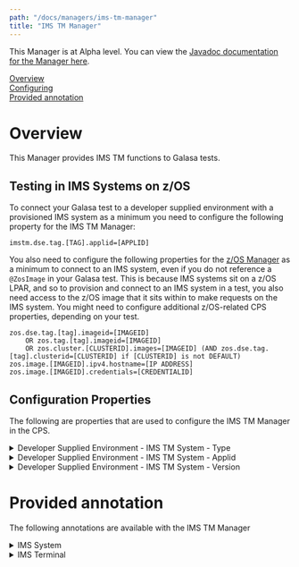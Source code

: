 ```yaml
---
path: "/docs/managers/ims-tm-manager"
title: "IMS TM Manager"
---
```


This Manager is at Alpha level. You can view the <a href="https://javadoc.galasa.dev/dev/galasa/imstm/package-summary.html" target="_blank" rel="noopener noreferrer">Javadoc documentation for the Manager here</a>.<br>


[Overview](#overview)<br>
[Configuring](#configuring)<br>
[Provided annotation](#annotations)<br>


# <a name="overview"></a>Overview

This Manager provides IMS TM functions to Galasa tests. 

## Testing in IMS Systems on z/OS

To connect your Galasa test to a developer supplied environment with a provisioned IMS system as a minimum you need to configure the following property for the IMS TM Manager: 

```
imstm.dse.tag.[TAG].applid=[APPLID]
```

You also need to configure the following properties for the [z/OS Manager](zos-manager) as a minimum to connect to an IMS system, even if you do not reference a `@ZosImage` in your Galasa test. This is because IMS systems sit on a z/OS LPAR, and so to provision and connect to an IMS system in a test, you also need access to the z/OS image that it sits within to make requests on the IMS system. You might need to configure additional z/OS-related CPS properties, depending on your test.

```
zos.dse.tag.[tag].imageid=[IMAGEID]
    OR zos.tag.[tag].imageid=[IMAGEID] 
    OR zos.cluster.[CLUSTERID].images=[IMAGEID] (AND zos.dse.tag.[tag].clusterid=[CLUSTERID] if [CLUSTERID] is not DEFAULT)
zos.image.[IMAGEID].ipv4.hostname=[IP ADDRESS]
zos.image.[IMAGEID].credentials=[CREDENTIALID]
```


## <a name="configuring"></a>Configuration Properties

The following are properties that are used to configure the IMS TM Manager in the CPS.


<details>
<summary>Developer Supplied Environment - IMS TM System - Type</summary>

| Property: | Developer Supplied Environment - IMS TM System - Type |
| --------------------------------------- | :------------------------------------- |
| Name: | imstm.provision.type |
| Description: | Provisioners will use this property to determine if they should participate in provisioning. The DSE provisioner responds to `dse` and `mixed` (case insensitive). |
| Required:  | No |
| Default value: | dse |
| Valid values: | Any |
| Examples: | <code>imstm.provision.type=dse</code><br> |

</details>
 
<details>
<summary>Developer Supplied Environment - IMS TM System - Applid</summary>

| Property: | Developer Supplied Environment - IMS TM System - Applid |
| --------------------------------------- | :------------------------------------- |
| Name: | imstm.dse.tag.[TAG].applid |
| Description: | Provides the applid of the IMS TM system for the DSE provisioner. The applid setting is mandatory for a DSE system. This property is ignored if you set the <code>imstm.provision.type</code> property to specify any value other than `dse` or `mixed`. |
| Required:  | Yes if you want a DSE system, otherwise not required. |
| Default value: | None |
| Valid values: | A valid VTAM applid |
| Examples: | <code>imstm.dse.tag.PRIMARY.applid=IM1A</code><br>  |

</details>
 
<details>
<summary>Developer Supplied Environment - IMS TM System - Version</summary>

| Property: | Developer Supplied Environment - IMS TM System - Version |
| --------------------------------------- | :------------------------------------- |
| Name: | imstm.dse.tag.version<br>imstm.dse.tag.[TAG].version |
| Description: | Provides the version of the IMS TM system to user tests. |
| Required:  | Only requires setting if a test requests it. |
| Default value: | None |
| Valid values: | A valid V.R.M version format, e.g. 15.5.0 |
| Examples: | <code>imstm.dse.tag.PRIMARY.version=15.5.0</code><br> |

</details>

# <a name="annotations"></a>Provided annotation

The following annotations are available with the IMS TM Manager
<details>
<summary>IMS System</summary>

| Annotation: | IMS System |
| --------------------------------------- | :------------------------------------- |
| Name: | @ImsSystem |
| Description: | The <code>@ImsSystem</code> annotation requests the IMS TM Manager to provide an IMS TM System associated with a z/OS image.  The test can request multiple IMS Systems. |
| Attribute: `imsTag` |  The <code>imsTag</code> is used to identify the IMS System. Optional. The default value is <b>PRIMARY</b>. |
| Attribute: `imageTag` |  The <code>imageTag</code> is used to identify the associated z/OS image. Optional. The default value is <b>PRIMARY</b> |
| Syntax: | @ImsSystem(imsTag="A", imageTag="MVSA")<br>public IImsSystem imsSystemA; |
| Notes: | The <code>IImsSystem</code> interface defines <code>getTag()</code>, <code>getApplid()</code>, <code>getVersion()</code>, and <code>getZosImage()</code> methods for accessing the IMS System's attributes. The behaviour of the remaining methods are dependent on the provisioner that supplies the <code>IImsSystem</code> object. For the DSE provisioner, <code>isProvisionStart()</code> always returns <code>true</code>, while <code>startup()</code> and <code>shutdown()</code> always throw an exception. |
</details>
<details>
<summary>IMS Terminal</summary>

| Annotation: | IMS Terminal |
| --------------------------------------- | :------------------------------------- |
| Name: | @ImsTerminal |
| Description: | The <code>@ImsTerminal</code> annotation requests the IMS TM Manager to provide a 3270 terminal associated with an IMS System.  The test can request multiple IMS Terminals for each IMS System. Each <code>@ImsTerminal</code> annotation requires a corresponding <code>@ImsSystem</code> annotation in the same test class. |
| Attribute: `imsTag` |  The <code>imsTag</code> is used to identify the IMS System. Optional. The default value is <b>PRIMARY</b>. |
| Attribute: `connectAtStartup` |  If <code>connectAtStartup=true</code> the terminal will be connected and signed on to the associated IMS System when control is passed to the test. Optional. The default value is <b>true</b> |
| Attribute: `loginCredentialsTag` |  The <code>loginCredentialsTag</code> is used to identify the credentials that will be used to sign on to the IMS System. Optional. The default value is none. |
| Syntax: | @ImsTerminal(imsTag="A", connectAtStartup=true, loginCredentialsTag="USER01")<br>public IImsTerminal terminalA; |
| Notes: | The <code>IImsTerminal</code> interface defines <code>getImsSystem()</code>, <code>connectToImsSystem()</code>, <code>resetAndClear()</code>, and <code>getLoginCredentialsTag()</code> methods in addition to all methods defined for the <code>ITerminal</code> interface. |

</details>
